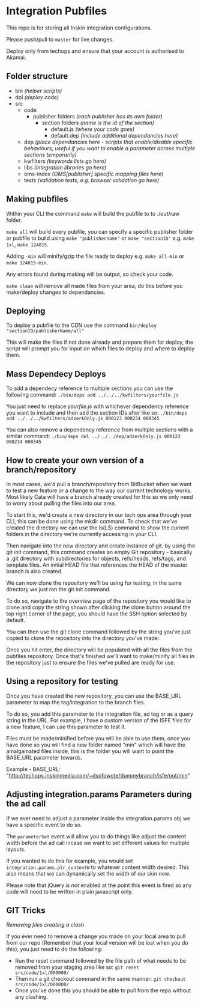 # Integration Pubfiles

This repo is for storing all Inskin integration configurations.

Please push/pull to `master` for live changes.

Deploy only from techops and ensure that your account is authorised to Akamai.

## Folder structure

* bin _(helper scripts)_
* dpl _(deploy code)_
* src
    * code
        * publisher folders _(each publisher has its own folder)_
            * section folders _(name is the id of the section)_
                * default.js _(where your code goes)_
                * default.dep _(include additional dependancies here)_
    * dep _(place dependancies here - scripts that enable/disable specific behaviours, useful if you want to enable a parameter across multiple sections temporarily)_
    * kwfilters _(keywords lists go here)_
    * libs _(integration libraries go here)_
    * oms-index _(OMS[publisher] specific mapping files here)_
    * tests _(validation tests, e.g. browser validation go here)_

## Making pubfiles

Within your CLI the command `make` will build the pubfile to to ./out/raw folder.

`make all` will build every pubfile, you can specify a specific publisher folder or pubfile to build using `make "publishername"`  or `make "sectionID"`  e.g. `make 1xl`, `make 124015`.

Adding `-min` will minify/gzip the file ready to deploy e.g. `make all-min` or `make 124015-min`.

Any errors found during making will be output, so check your code.

`make clean` will remove all made files from your area, do this before you make/deploy changes to dependancies.

## Deploying

To deploy a pubfile to the CDN use the command `bin/deploy "sectionID/publisherName/all"`

This will make the files if not done already and prepare them for deploy, the script will prompt you for input on which files to deploy and where to deploy them.

## Mass Dependecy Deploys

To add a dependecy reference to multiple sections you can use the following command: `./bin/deps add ../../../kwfilters/yourfile.js`

You just need to replace _yourfile.js_ with whichever dependency reference you want to include and then add the section IDs after like so: `./bin/deps add ../../../kwfilters/adzerkOnly.js 000123 000234 000345`

You can also remove a dependency reference from multiple sections with a similar command: `./bin/deps del ../../../dep/adzerkOnly.js 000123 000234 000345`

## How to create your own version of a branch/repository

In most cases, we'd pull a branch/repository from BitBucket when we want to test a new feature or a change to the way our current technology works. Most likely Cata will have a branch already created for this so we only need to worry about pulling the files into our area.

To start this, we'd create a new directory in our tech ops area through your CLI, this can be done using the mkdir command. To check that we've created the directory we can use the ls(LS) command to show the current folders in the directory we're currently accessing in your CLI.

Then navigate into the new directory and create instance of git. by using the git init command, this command creates an empty Git repository - basically a .git directory with subdirectories for objects, refs/heads, refs/tags, and template files. An initial HEAD file that references the HEAD of the master branch is also created.

We can now clone the repository we'll be using for testing; in the same directory we just ran the git init command.

To do so, navigate to the overview page of the repository you would like to clone and copy the string shown after clicking the clone button around the top right corner of the page, you should have the SSH option selected by default.

You can then use the git clone command followed by the string you've just copied to clone the repository into the directory you've made:

Once you hit enter, the directory will be populated with all the files from the pubfiles repository. Once that's finished we'll want to make/minify all files in the repository just to ensure the files we've pulled are ready for use.

## Using a repository for testing

Once you have created the new repository, you can use the BASE_URL parameter to map the tag/integration to the branch files.

To do so, you add this parameter to the integration file, ad tag or as a query string in the URL. For example, I have a custom version of the ISFE files for a new feature, I can use this parameter to test it.

Files must be made/minified before you will be able to use them, once you have done so you will find a new folder named "min" which will have the amalgamated files inside, this is the folder you will want to point the BASE_URL parameter towards.

Example - BASE_URL: "http://techops.inskinmedia.com/~dsofowote/dummybranch/isfe/out/min"

## Adjusting integration.params Parameters during the ad call

If we ever need to adjust a parameter inside the integration.params obj we have a specific event to do so.

The `parameterSet` event will allow you to do things like adjust the content width before the ad call incase we want to set different values for multiple layouts.

If you wanted to do this for example, you would set `integration.params.plr_contentW` to whatever content width desired. This also means that we can dynamically set the width of our skin now.

Please note that jQuery _is not_ enabled at the point this event is fired so any code will need to be written in plain javascript only.

## GIT Tricks

_Removing files creating a clash_

If you ever need to remove a change you made on your local area to pull from our repo (Remember that your local version will be lost when you do this), you just need to do the following:

* Run the reset command followed by the file path of what needs to be removed from your staging area like so: `git reset src/code/1xl/000000/`
* Then run a git checkout command in the same manner: `git checkout src/code/1xl/000000/`
* Once you've done this you should be able to pull from the repo without any clashing.
